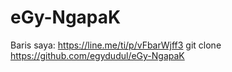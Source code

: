 # eGy-NgapaK
Baris saya: https://line.me/ti/p/vFbarWjff3
git clone https://github.com/egydudul/eGy-NgapaK
